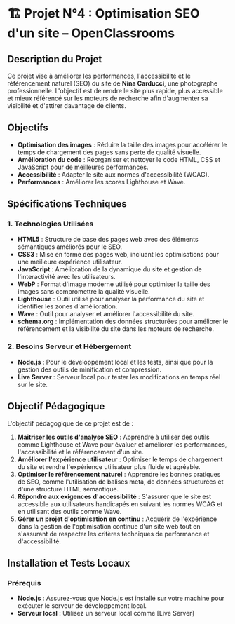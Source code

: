 # 🏗️ Projet N°4 : Optimisation SEO d'un site – OpenClassrooms

## Description du Projet
Ce projet vise à améliorer les performances, l'accessibilité et le référencement naturel (SEO) du site de **Nina Carducci**, une photographe professionnelle. L'objectif est de rendre le site plus rapide, plus accessible et mieux référencé sur les moteurs de recherche afin d'augmenter sa visibilité et d'attirer davantage de clients.

## Objectifs
- **Optimisation des images** : Réduire la taille des images pour accélérer le temps de chargement des pages sans perte de qualité visuelle.
- **Amélioration du code** : Réorganiser et nettoyer le code HTML, CSS et JavaScript pour de meilleures performances.
- **Accessibilité** : Adapter le site aux normes d'accessibilité (WCAG).
- **Performances** : Améliorer les scores Lighthouse et Wave.

## Spécifications Techniques
### 1. **Technologies Utilisées**
- **HTML5** : Structure de base des pages web avec des éléments sémantiques améliorés pour le SEO.
- **CSS3** : Mise en forme des pages web, incluant les optimisations pour une meilleure expérience utilisateur.
- **JavaScript** : Amélioration de la dynamique du site et gestion de l'interactivité avec les utilisateurs.
- **WebP** : Format d'image moderne utilisé pour optimiser la taille des images sans compromettre la qualité visuelle.
- **Lighthouse** : Outil utilisé pour analyser la performance du site et identifier les zones d'amélioration.
- **Wave** : Outil pour analyser et améliorer l'accessibilité du site.
- **schema.org** : Implémentation des données structurées pour améliorer le référencement et la visibilité du site dans les moteurs de recherche.

### 2. **Besoins Serveur et Hébergement**
- **Node.js** : Pour le développement local et les tests, ainsi que pour la gestion des outils de minification et compression.
- **Live Server** : Serveur local pour tester les modifications en temps réel sur le site.

## Objectif Pédagogique
L'objectif pédagogique de ce projet est de :
1. **Maîtriser les outils d'analyse SEO** : Apprendre à utiliser des outils comme Lighthouse et Wave pour évaluer et améliorer les performances, l'accessibilité et le référencement d'un site.
2. **Améliorer l'expérience utilisateur** : Optimiser le temps de chargement du site et rendre l'expérience utilisateur plus fluide et agréable.
3. **Optimiser le référencement naturel** : Apprendre les bonnes pratiques de SEO, comme l'utilisation de balises meta, de données structurées et d'une structure HTML sémantique.
4. **Répondre aux exigences d'accessibilité** : S'assurer que le site est accessible aux utilisateurs handicapés en suivant les normes WCAG et en utilisant des outils comme Wave.
5. **Gérer un projet d'optimisation en continu** : Acquérir de l'expérience dans la gestion de l'optimisation continue d'un site web tout en s'assurant de respecter les critères techniques de performance et d'accessibilité.

## Installation et Tests Locaux
### Prérequis
- **Node.js** : Assurez-vous que Node.js est installé sur votre machine pour exécuter le serveur de développement local.
- **Serveur local** : Utilisez un serveur local comme [Live Server]

